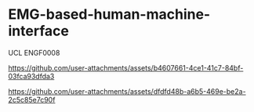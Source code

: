 # EMG-based-human-machine-interface
UCL ENGF0008


https://github.com/user-attachments/assets/b4607661-4ce1-41c7-84bf-03fca93dfda3


https://github.com/user-attachments/assets/dfdfd48b-a6b5-469e-be2a-2c5c85e7c90f

